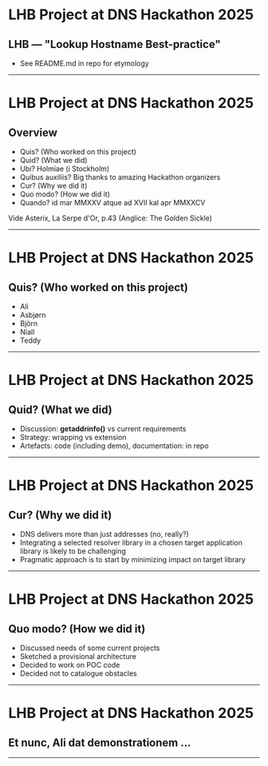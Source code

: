 # LHB Project at DNS Hackathon 2025 

## LHB — "Lookup Hostname Best-practice"

- See README.md in repo for etymology

---

# LHB Project at DNS Hackathon 2025 
## Overview

- Quis? (Who worked on this project)
- Quid? (What we did)
- Ubi? Holmiae (i Stockholm)
- Quibus auxiliis?
  Big thanks to amazing Hackathon organizers
- Cur? (Why we did it)
- Quo modo? (How we did it)
- Quando? id mar MMXXV atque ad XVII kal apr MMXXCV 

Vide Asterix, La Serpe d'Or, p.43 (Anglice: The Golden Sickle)

---

# LHB Project at DNS Hackathon 2025 
## Quis? (Who worked on this project)

- Ali
- Asbjørn
- Björn
- Niall
- Teddy

---

# LHB Project at DNS Hackathon 2025 
## Quid? (What we did)

- Discussion: **getaddrinfo()** vs current requirements
- Strategy: wrapping vs extension
- Artefacts: code (including demo), documentation: in repo

---

# LHB Project at DNS Hackathon 2025 
## Cur? (Why we did it)

- DNS delivers more than just addresses (no, really?)
- Integrating a selected resolver library in a chosen target 
  application library is likely to be challenging
- Pragmatic approach is to start by minimizing impact
  on target library

---

# LHB Project at DNS Hackathon 2025 
## Quo modo? (How we did it)
- Discussed needs of some current projects
- Sketched a provisional architecture
- Decided to work on POC code
- Decided not to catalogue obstacles

---

# LHB Project at DNS Hackathon 2025 
## Et nunc, Ali dat demonstrationem ...

---
